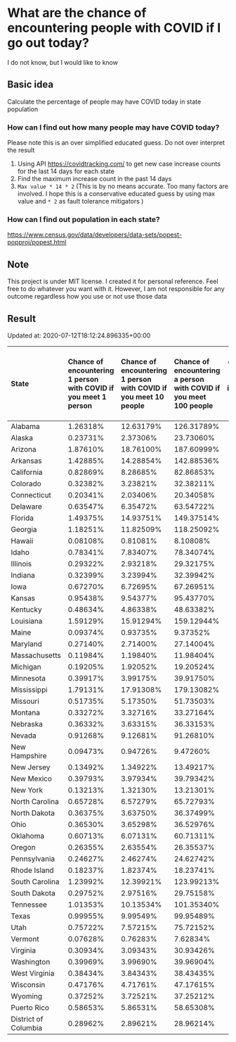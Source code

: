 # What are the chance of encountering people with COVID if I go out today?
I do not know, but I would like to know

## Basic idea
Calculate the percentage of people may have COVID today in state population

### How can I find out how many people may have COVID today?
Please note this is an over simplified educated guess. Do not over interpret the result 
1. Using API https://covidtracking.com/ to get new case increase counts for the last 14 days for each state
2. Find the maximum increase count in the past 14 days
3. `Max value * 14 * 2` (This is by no means accurate. Too many factors are involved. I hope this is a conservative educated guess by using max value and `* 2` as fault tolerance mitigators ) 

### How can I find out population in each state?
https://www.census.gov/data/developers/data-sets/popest-popproj/popest.html

## Note
This project is under MIT license. I created it for personal reference. Feel free to do whatever you want with it. However, I am not responsible for any outcome regardless how you use or not use those data 

## Result

 Updated at: 2020-07-12T18:12:24.896335+00:00

| State                | Chance of encountering 1 person with COVID if you meet 1 person   | Chance of encountering 1 person with COVID if you meet 10 people   | Chance of encountering a person with COVID if you meet 100 people   |   Max count of new case increase in the past 14 days |   Estimated people count with COVID |
|:---------------------|:------------------------------------------------------------------|:-------------------------------------------------------------------|:--------------------------------------------------------------------|-----------------------------------------------------:|------------------------------------:|
| Alabama              | 1.26318%                                                          | 12.63179%                                                          | 126.31789%                                                          |                                                 2212 |                               61936 |
| Alaska               | 0.23731%                                                          | 2.37306%                                                           | 23.73060%                                                           |                                                   62 |                                1736 |
| Arizona              | 1.87610%                                                          | 18.76100%                                                          | 187.60999%                                                          |                                                 4877 |                              136556 |
| Arkansas             | 1.42885%                                                          | 14.28854%                                                          | 142.88536%                                                          |                                                 1540 |                               43120 |
| California           | 0.82869%                                                          | 8.28685%                                                           | 82.86853%                                                           |                                                11694 |                              327432 |
| Colorado             | 0.32382%                                                          | 3.23821%                                                           | 32.38211%                                                           |                                                  666 |                               18648 |
| Connecticut          | 0.20341%                                                          | 2.03406%                                                           | 20.34058%                                                           |                                                  259 |                                7252 |
| Delaware             | 0.63547%                                                          | 6.35472%                                                           | 63.54722%                                                           |                                                  221 |                                6188 |
| Florida              | 1.49375%                                                          | 14.93751%                                                          | 149.37514%                                                          |                                                11458 |                              320824 |
| Georgia              | 1.18251%                                                          | 11.82509%                                                          | 118.25092%                                                          |                                                 4484 |                              125552 |
| Hawaii               | 0.08108%                                                          | 0.81081%                                                           | 8.10808%                                                            |                                                   41 |                                1148 |
| Idaho                | 0.78341%                                                          | 7.83407%                                                           | 78.34074%                                                           |                                                  500 |                               14000 |
| Illinois             | 0.29322%                                                          | 2.93218%                                                           | 29.32175%                                                           |                                                 1327 |                               37156 |
| Indiana              | 0.32399%                                                          | 3.23994%                                                           | 32.39942%                                                           |                                                  779 |                               21812 |
| Iowa                 | 0.67270%                                                          | 6.72695%                                                           | 67.26951%                                                           |                                                  758 |                               21224 |
| Kansas               | 0.95438%                                                          | 9.54377%                                                           | 95.43770%                                                           |                                                  993 |                               27804 |
| Kentucky             | 0.48634%                                                          | 4.86338%                                                           | 48.63382%                                                           |                                                  776 |                               21728 |
| Louisiana            | 1.59129%                                                          | 15.91294%                                                          | 159.12944%                                                          |                                                 2642 |                               73976 |
| Maine                | 0.09374%                                                          | 0.93735%                                                           | 9.37352%                                                            |                                                   45 |                                1260 |
| Maryland             | 0.27140%                                                          | 2.71400%                                                           | 27.14004%                                                           |                                                  586 |                               16408 |
| Massachusetts        | 0.11984%                                                          | 1.19840%                                                           | 11.98404%                                                           |                                                  295 |                                8260 |
| Michigan             | 0.19205%                                                          | 1.92052%                                                           | 19.20524%                                                           |                                                  685 |                               19180 |
| Minnesota            | 0.39917%                                                          | 3.99175%                                                           | 39.91750%                                                           |                                                  804 |                               22512 |
| Mississippi          | 1.79131%                                                          | 17.91308%                                                          | 179.13082%                                                          |                                                 1904 |                               53312 |
| Missouri             | 0.51735%                                                          | 5.17350%                                                           | 51.73503%                                                           |                                                 1134 |                               31752 |
| Montana              | 0.33272%                                                          | 3.32716%                                                           | 33.27164%                                                           |                                                  127 |                                3556 |
| Nebraska             | 0.36332%                                                          | 3.63315%                                                           | 36.33153%                                                           |                                                  251 |                                7028 |
| Nevada               | 0.91268%                                                          | 9.12681%                                                           | 91.26810%                                                           |                                                 1004 |                               28112 |
| New Hampshire        | 0.09473%                                                          | 0.94726%                                                           | 9.47260%                                                            |                                                   46 |                                1288 |
| New Jersey           | 0.13492%                                                          | 1.34922%                                                           | 13.49217%                                                           |                                                  428 |                               11984 |
| New Mexico           | 0.39793%                                                          | 3.97934%                                                           | 39.79342%                                                           |                                                  298 |                                8344 |
| New York             | 0.13213%                                                          | 1.32130%                                                           | 13.21301%                                                           |                                                  918 |                               25704 |
| North Carolina       | 0.65728%                                                          | 6.57279%                                                           | 65.72793%                                                           |                                                 2462 |                               68936 |
| North Dakota         | 0.36375%                                                          | 3.63750%                                                           | 36.37499%                                                           |                                                   99 |                                2772 |
| Ohio                 | 0.36530%                                                          | 3.65298%                                                           | 36.52976%                                                           |                                                 1525 |                               42700 |
| Oklahoma             | 0.60713%                                                          | 6.07131%                                                           | 60.71311%                                                           |                                                  858 |                               24024 |
| Oregon               | 0.26355%                                                          | 2.63554%                                                           | 26.35537%                                                           |                                                  397 |                               11116 |
| Pennsylvania         | 0.24627%                                                          | 2.46274%                                                           | 24.62742%                                                           |                                                 1126 |                               31528 |
| Rhode Island         | 0.18237%                                                          | 1.82374%                                                           | 18.23741%                                                           |                                                   69 |                                1932 |
| South Carolina       | 1.23992%                                                          | 12.39921%                                                          | 123.99213%                                                          |                                                 2280 |                               63840 |
| South Dakota         | 0.29752%                                                          | 2.97516%                                                           | 29.75158%                                                           |                                                   94 |                                2632 |
| Tennessee            | 1.01353%                                                          | 10.13534%                                                          | 101.35340%                                                          |                                                 2472 |                               69216 |
| Texas                | 0.99955%                                                          | 9.99549%                                                           | 99.95489%                                                           |                                                10351 |                              289828 |
| Utah                 | 0.75722%                                                          | 7.57215%                                                           | 75.72152%                                                           |                                                  867 |                               24276 |
| Vermont              | 0.07628%                                                          | 0.76283%                                                           | 7.62834%                                                            |                                                   17 |                                 476 |
| Virginia             | 0.30934%                                                          | 3.09343%                                                           | 30.93426%                                                           |                                                  943 |                               26404 |
| Washington           | 0.39969%                                                          | 3.99690%                                                           | 39.96904%                                                           |                                                 1087 |                               30436 |
| West Virginia        | 0.38434%                                                          | 3.84343%                                                           | 38.43435%                                                           |                                                  246 |                                6888 |
| Wisconsin            | 0.47176%                                                          | 4.71761%                                                           | 47.17615%                                                           |                                                  981 |                               27468 |
| Wyoming              | 0.37252%                                                          | 3.72521%                                                           | 37.25212%                                                           |                                                   77 |                                2156 |
| Puerto Rico          | 0.58653%                                                          | 5.86531%                                                           | 58.65308%                                                           |                                                  669 |                               18732 |
| District of Columbia | 0.28962%                                                          | 2.89621%                                                           | 28.96214%                                                           |                                                   73 |                                2044 |